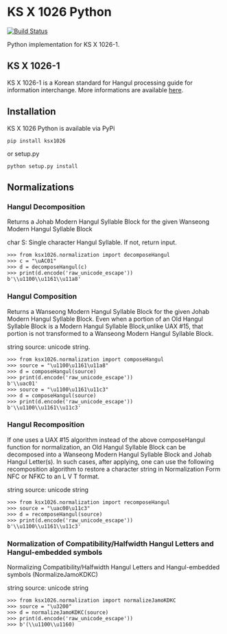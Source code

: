 # KS X 1026 Python
[![Build Status](https://travis-ci.org/Pusnow/KS-X-1026-Python.svg?branch=master)](https://travis-ci.org/Pusnow/KS-X-1026-Python)

Python implementation for KS X 1026-1.


## KS X 1026-1
KS X 1026-1 is a Korean standard for  Hangul processing guide for information interchange. More informations are available [here](http://www.unicode.org/L2/L2008/08225-n3422.pdf).

## Installation
KS X 1026 Python is available via PyPi

    pip install ksx1026

or setup.py

    python setup.py install


## Normalizations

### Hangul Decomposition
Returns a Johab Modern Hangul Syllable Block for the given Wanseong Modern Hangul Syllable Block

char S: Single character Hangul Syllable. If not, return input.

    >>> from ksx1026.normalization import decomposeHangul
    >>> c = "\uAC01"
    >>> d = decomposeHangul(c)
    >>> print(d.encode('raw_unicode_escape'))
    b'\\u1100\\u1161\\u11a8'

### Hangul Composition

Returns a Wanseong Modern Hangul Syllable Block for the given Johab Modern Hangul Syllable Block. Even when a portion of an Old Hangul Syllable Block is a Modern Hangul Syllable Block,unlike UAX #15, that portion is not transformed to a Wanseong Modern Hangul Syllable Block.

string source: unicode string.

    >>> from ksx1026.normalization import composeHangul
    >>> source = "\u1100\u1161\u11a8"
    >>> d = composeHangul(source)
    >>> print(d.encode('raw_unicode_escape'))
    b'\\uac01'
    >>> source = "\u1100\u1161\u11c3"
    >>> d = composeHangul(source)
    >>> print(d.encode('raw_unicode_escape'))
    b'\\u1100\\u1161\\u11c3'

### Hangul Recomposition

If one uses a UAX #15 algorithm instead of the above composeHangul function for normalization, an Old Hangul Syllable Block can be decomposed into a Wanseong Modern Hangul Syllable Block and Johab Hangul Letter(s). In such cases, after applying, one can use the following recomposition algorithm to restore a character string in Normalization Form NFC or NFKC to an L V T format.
 
string source: unicode string

    >>> from ksx1026.normalization import recomposeHangul
    >>> source = "\uac00\u11c3"
    >>> d = recomposeHangul(source)
    >>> print(d.encode('raw_unicode_escape'))
    b'\\u1100\\u1161\\u11c3'

### Normalization of Compatibility/Halfwidth Hangul Letters and Hangul-embedded symbols

Normalizing Compatibility/Halfwidth Hangul Letters and Hangul-embedded symbols (NormalizeJamoKDKC)

string source: unicode string

    >>> from ksx1026.normalization import normalizeJamoKDKC
    >>> source = "\u3200"
    >>> d = normalizeJamoKDKC(source)
    >>> print(d.encode('raw_unicode_escape'))
    >>> b'(\\u1100\\u1160)

